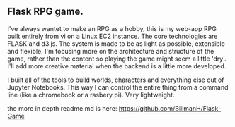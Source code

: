 ## Flask RPG game.

I've always wantet to make an RPG as a hobby, this is my web-app RPG built entirely from vi on a Linux EC2 instance. The core technologies are FLASK and d3.js. The system is made to be as light as possible, extensible and flexible. I'm focusing more on the architecture and structure of the game, rather than the content so playing the game might seem a little 'dry'. I'll add more creative material when the backend is a little more developed. 

I built all of the tools to build worlds, characters and everything else out of Jupyter Notebooks. This way I can control the entire thing from a command line (like a chromebook or a rasbery pi). Very lightweight.

the more in depth readme.md is here:
https://github.com/BillmanH/Flask-Game


